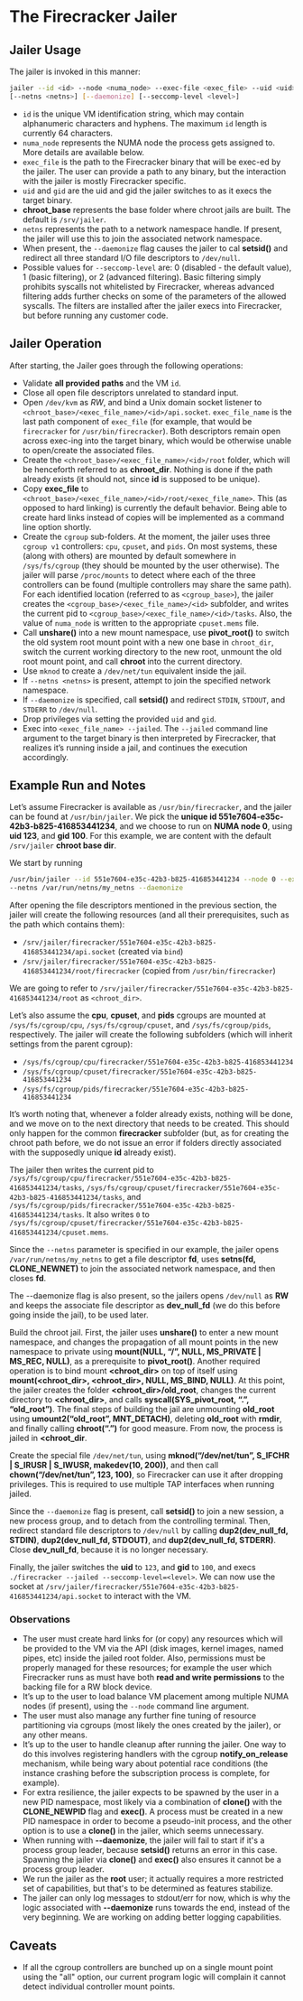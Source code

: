 # The Firecracker Jailer

## Jailer Usage

The jailer is invoked in this manner:

``` bash
jailer --id <id> --node <numa_node> --exec-file <exec_file> --uid <uid> --gid <gid> [--chroot-base-dir <chroot_base>]
[--netns <netns>] [--daemonize] [--seccomp-level <level>]
```

- `id` is the unique VM identification string, which may contain alphanumeric
  characters and hyphens. The maximum `id` length is currently 64 characters.
- `numa_node` represents the NUMA node the process gets assigned to. More
  details are available below.
- `exec_file` is the path to the Firecracker binary that will be exec-ed by the
  jailer. The user can provide a path to any binary, but the interaction with
  the jailer is mostly Firecracker specific.
- `uid` and `gid` are the uid and gid the jailer switches to as it execs the
  target binary.
- **chroot_base** represents the base folder where chroot jails are built. The
  default is `/srv/jailer`.
- `netns` represents the path to a network namespace handle. If present, the jailer
  will use this to join the associated network namespace.
- When present, the `--daemonize` flag causes the jailer to cal **setsid()** and
  redirect all three standard I/O file descriptors to `/dev/null`.
- Possible values for `--seccomp-level` are: 0 (disabled - the default value),
1 (basic filtering), or 2 (advanced filtering). Basic filtering simply prohibits
syscalls not whitelisted by Firecracker, whereas advanced filtering adds further
checks on some of the parameters of the allowed syscalls. The filters are installed
after the jailer execs into Firecracker, but before running any customer code.

## Jailer Operation

After starting, the Jailer goes through the following operations:

- Validate **all provided paths** and the VM `id`.
- Close all open file descriptors unrelated to standard input.
- Open `/dev/kvm` as *RW*, and bind a Unix domain socket listener to
  `<chroot_base>/<exec_file_name>/<id>/api.socket`. `exec_file_name` is the last
  path component of `exec_file` (for example, that would be `firecracker` for
  `/usr/bin/firecracker`). Both descriptors remain open across exec-ing into
  the target binary, which would be otherwise unable to open/create the associated
  files.
- Create the `<chroot_base>/<exec_file_name>/<id>/root` folder, which will be
  henceforth referred to as **chroot_dir**. Nothing is done if the path already
  exists (it should not, since **id** is supposed to be unique).
- Copy **exec_file** to
  `<chroot_base>/<exec_file_name>/<id>/root/<exec_file_name>`. This (as opposed
  to hard linking) is currently the default behavior. Being able to create hard
  links instead of copies will be implemented as a command line option shortly.
- Create the `cgroup` sub-folders. At the moment, the jailer uses three
  `cgroup v1` controllers: `cpu`, `cpuset`, and `pids`. On most systems, these
  (along with others) are mounted by default somewhere in `/sys/fs/cgroup` (they
  should be mounted by the user otherwise). The jailer will parse `/proc/mounts`
  to detect where each of the three controllers can be found (multiple
  controllers may share the same path). For each identified location (referred
  to as `<cgroup_base>`), the jailer creates the
  `<cgroup_base>/<exec_file_name>/<id>` subfolder, and writes the current pid to
  `<cgroup_base>/<exec_file_name>/<id>/tasks`. Also, the value of `numa_node` is
  written to the appropriate `cpuset.mems` file.
- Call **unshare()** into a new mount namespace, use **pivot_root()** to switch the
  old system root mount point with a new one base in `chroot_dir`, switch the current
  working directory to the new root, unmount the old root mount point, and call
  **chroot** into the current directory.
- Use `mknod` to create a `/dev/net/tun` equivalent inside the jail.
- If `--netns <netns>` is present, attempt to join the specified network namespace.
- If `--daemonize` is specified, call **setsid()** and redirect `STDIN`, `STDOUT`,
  and `STDERR` to `/dev/null`.
- Drop privileges via setting the provided `uid` and `gid`.
- Exec into `<exec_file_name> --jailed`. The `--jailed` command line argument to
  the target binary is then interpreted by Firecracker, that realizes it’s
  running inside a jail, and continues the execution accordingly.

## Example Run and Notes

Let’s assume Firecracker is available as `/usr/bin/firecracker`, and the jailer
can be found at `/usr/bin/jailer`. We pick the **unique id
551e7604-e35c-42b3-b825-416853441234**, and we choose to run on **NUMA node 0**,
using **uid 123**, and **gid 100**. For this example, we are content with the
default `/srv/jailer` **chroot base dir**.

We start by running

``` bash
/usr/bin/jailer --id 551e7604-e35c-42b3-b825-416853441234 --node 0 --exec-file /usr/bin/firecracker --uid 123 --gid 100
--netns /var/run/netns/my_netns --daemonize
```

After opening the file descriptors mentioned in the previous section, the jailer
will create the following resources (and all their prerequisites, such as the
path which contains them):

- `/srv/jailer/firecracker/551e7604-e35c-42b3-b825-416853441234/api.socket`
  (created via `bind`)
- `/srv/jailer/firecracker/551e7604-e35c-42b3-b825-416853441234/root/firecracker`
  (copied from `/usr/bin/firecracker`)

We are going to refer to `/srv/jailer/firecracker/551e7604-e35c-42b3-b825-416853441234/root` as `<chroot_dir>`.

Let’s also assume the **cpu**, **cpuset**, and **pids** cgroups are mounted at
`/sys/fs/cgroup/cpu`, `/sys/fs/cgroup/cpuset`, and `/sys/fs/cgroup/pids`,
respectively. The jailer will create the following subfolders (which will
inherit settings from the parent cgroup):

- `/sys/fs/cgroup/cpu/firecracker/551e7604-e35c-42b3-b825-416853441234`
- `/sys/fs/cgroup/cpuset/firecracker/551e7604-e35c-42b3-b825-416853441234`
- `/sys/fs/cgroup/pids/firecracker/551e7604-e35c-42b3-b825-416853441234`

It’s worth noting that, whenever a folder already exists, nothing will be done,
and we move on to the next directory that needs to be created. This should only
happen for the common **firecracker** subfolder (but, as for creating the chroot
path before, we do not issue an error if folders directly associated with the
supposedly unique **id** already exist).

The jailer then writes the current pid to `/sys/fs/cgroup/cpu/firecracker/551e7604-e35c-42b3-b825-416853441234/tasks`,
`/sys/fs/cgroup/cpuset/firecracker/551e7604-e35c-42b3-b825-416853441234/tasks`, and
`/sys/fs/cgroup/pids/firecracker/551e7604-e35c-42b3-b825-416853441234/tasks`. It also writes `0` to
`/sys/fs/cgroup/cpuset/firecracker/551e7604-e35c-42b3-b825-416853441234/cpuset.mems`.

Since the `--netns` parameter is specified in our example, the jailer opens `/var/run/netns/my_netns` to get a file
descriptor **fd**, uses **setns(fd, CLONE_NEWNET)** to join the associated network namespace, and then closes **fd**.

The --daemonize flag is also present, so the jailers opens `/dev/null` as **RW** and keeps the associate file descriptor
as **dev_null_fd** (we do this before going inside the jail), to be used later.

Build the chroot jail. First, the jailer uses **unshare()** to enter a new mount namespace, and changes the propagation
of all mount points in the new namespace to private using **mount(NULL, “/”, NULL, MS_PRIVATE | MS_REC, NULL)**, as a
prerequisite to **pivot_root()**. Another required operation is to bind mount **<chroot_dir>** on top of itself using
**mount(<chroot_dir>, <chroot_dir>, NULL, MS_BIND, NULL)**. At this point, the jailer creates the folder
**<chroot_dir>/old_root**, changes the current directory to **<chroot_dir>**, and calls
**syscall(SYS_pivot_root, “.”, “old_root”)**. The final steps of building the jail are unmounting **old_root** using
**umount2(“old_root”, MNT_DETACH)**, deleting **old_root** with **rmdir**, and finally calling **chroot(“.”)** for
good measure. From now, the process is jailed in **<chroot_dir**.

Create the special file `/dev/net/tun`, using **mknod(“/dev/net/tun”, S_IFCHR | S_IRUSR | S_IWUSR, makedev(10, 200))**,
and then call **chown(“/dev/net/tun”, 123, 100)**, so Firecracker can use it after dropping privileges. This is required
to use multiple TAP interfaces when running jailed.

Since the `--daemonize` flag is present, call **setsid()** to join a new session, a new process group, and to detach
from the controlling terminal. Then, redirect standard file descriptors to `/dev/null` by calling
**dup2(dev_null_fd, STDIN)**, **dup2(dev_null_fd, STDOUT)**, and **dup2(dev_null_fd, STDERR)**. Close **dev_null_fd**,
because it is no longer necessary.

Finally, the jailer switches the **uid** to ```123```, and **gid** to ```100```, and execs
`./firecracker --jailed --seccomp-level=<level>`. We can now use the socket at
`/srv/jailer/firecracker/551e7604-e35c-42b3-b825-416853441234/api.socket` to
interact with the VM.

### Observations

- The user must create hard links for (or copy) any resources which will be
  provided to the VM via the API (disk images, kernel images, named pipes, etc)
  inside the jailed root folder. Also, permissions must be properly managed for
  these resources; for example the user which Firecracker runs as must have both
  **read and write permissions** to the backing file for a RW block device.
- It’s up to the user to load balance VM placement among multiple NUMA nodes
  (if present), using the ```--node``` command line argument.
- The user must also manage any further fine tuning of resource partitioning via
  cgroups (most likely the ones created by the jailer), or any other means.
- It’s up to the user to handle cleanup after running the jailer. One way to do
  this involves registering handlers with the cgroup **notify_on_release**
  mechanism, while being wary about potential race conditions (the instance
  crashing before the subscription process is complete, for example).
- For extra resilience, the jailer expects to be spawned by the user in a new PID namespace, most likely via a
combination of **clone()** with the **CLONE_NEWPID** flag and **exec()**. A process must be created in a new PID
namespace in order to become a pseudo-init process, and the other option is to use a **clone()** in the jailer,
which seems unnecessary.
- When running with **--daemonize**, the jailer will fail to start if it's a process group leader, because **setsid()**
returns an error in this case. Spawning the jailer via **clone()** and **exec()** also ensures it cannot be a
process group leader.
- We run the jailer as the **root** user; it actually requires a more restricted set of capabilities, but that's to be
determined as features stabilize.
- The jailer can only log messages to stdout/err for now, which is why the logic associated with **--daemonize**
runs towards the end, instead of the very beginning. We are working on adding better logging capabilities.

## Caveats

- If all the cgroup controllers are bunched up on a single mount point using the
  "all" option, our current program logic will complain it cannot detect
  individual controller mount points.
